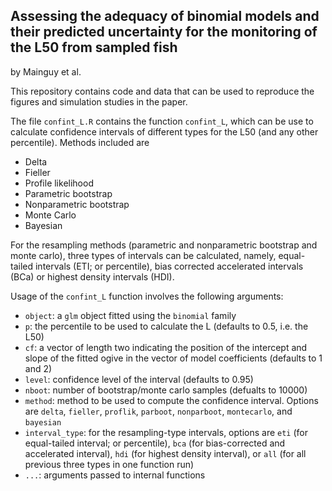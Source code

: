 ## Assessing the adequacy of binomial models and their predicted uncertainty for the monitoring of the L50 from sampled fish
by Mainguy et al.

This repository contains code and data that can be used to reproduce the figures and simulation studies in the paper.

The file `confint_L.R` contains the function `confint_L`, which can be use to calculate confidence intervals of different types for the L50 (and any other percentile). Methods included are

- Delta
- Fieller
- Profile likelihood
- Parametric bootstrap
- Nonparametric bootstrap
- Monte Carlo
- Bayesian

For the resampling methods (parametric and nonparametric bootstrap and monte carlo), three types of intervals can be calculated, namely, equal-tailed intervals (ETI; or percentile), bias corrected accelerated intervals (BCa) or highest density intervals (HDI).

Usage of the `confint_L` function involves the following arguments:

- `object`: a `glm` object fitted using the `binomial` family
- `p`: the percentile to be used to calculate the L (defaults to 0.5, i.e. the L50)
- `cf`: a vector of length two indicating the position of the intercept and slope of the fitted ogive in the vector of model coefficients (defaults to 1 and 2)
- `level`: confidence level of the interval (defaults to 0.95)
- `nboot`: number of bootstrap/monte carlo samples (defualts to 10000)
- `method`: method to be used to compute the confidence interval. Options are `delta`, `fieller`, `proflik`, `parboot`, `nonparboot`, `montecarlo`, and `bayesian`
- `interval_type`: for the resampling-type intervals, options are `eti` (for equal-tailed interval; or percentile), `bca` (for bias-corrected and accelerated interval), `hdi` (for highest density interval), or `all` (for all previous three types in one function run)
- `...`: arguments passed to internal functions
